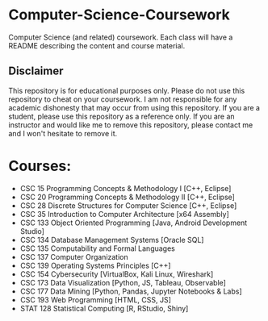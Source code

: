 # Computer-Science-Coursework
Computer Science (and related) coursework. Each class will have a README describing the content and course material.

## Disclaimer
This repository is for educational purposes only. Please do not use this repository to cheat on your coursework. I am not responsible for any academic dishonesty that may occur from using this repository. If you are a student, please use this repository as a reference only. If you are an instructor and would like me to remove this repository, please contact me and I won't hesitate to remove it.

# Courses:

- CSC 15 Programming Concepts & Methodology I [C++, Eclipse]
- CSC 20 Programming Concepts & Methodology II [C++, Eclipse]
- CSC 28 Discrete Structures for Computer Science [C++, Eclipse]
- CSC 35 Introduction to Computer Architecture [x64 Assembly]
- CSC 133 Object Oriented Programming [Java, Android Development Studio]
- CSC 134 Database Management Systems [Oracle SQL]
- CSC 135 Computability and Formal Languages 
- CSC 137 Computer Organization 
- CSC 139 Operating Systems Principles [C++]
- CSC 154 Cybersecurity [VirtualBox, Kali Linux, Wireshark]
- CSC 173 Data Visualization [Python, JS, Tableau, Observable]
- CSC 177 Data Mining [Python, Pandas, Jupyter Notebooks & Labs]
- CSC 193 Web Programming [HTML, CSS, JS]
- STAT 128 Statistical Computing [R, RStudio, Shiny]